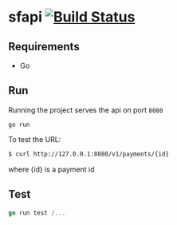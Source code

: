 # sfapi [![Build Status](https://travis-ci.com/loubard/sfapi.svg?branch=master)](https://travis-ci.com/loubard/sfapi)

## Requirements

- Go

## Run

Running the project serves the api on port `8080`
```
go run
```

To test the URL:

```bash
$ curl http://127.0.0.1:8080/v1/payments/{id}
```

where {id} is a payment id

## Test

```go
go run test /...

```

